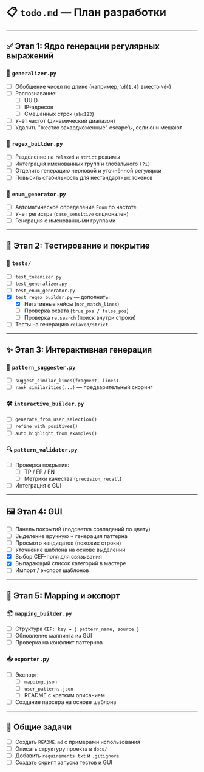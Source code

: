 # 📋 `todo.md` — План разработки

---

## ✅ Этап 1: Ядро генерации регулярных выражений

### 🧠 `generalizer.py`
- [ ] Обобщение чисел по длине (например, `\d{1,4}` вместо `\d+`)
- [ ] Распознавание:
  - [ ] UUID
  - [ ] IP-адресов
  - [ ] Смешанных строк (`abc123`)
- [ ] Учёт частот (динамический диапазон)
- [ ] Удалить "жестко захардкоженные" escape’ы, если они мешают

### 🔧 `regex_builder.py`
- [ ] Разделение на `relaxed` и `strict` режимы
- [ ] Интеграция именованных групп и глобального `(?i)`
- [ ] Отделить генерацию черновой и уточнённой регулярки
- [ ] Повысить стабильность для нестандартных токенов

### 🧩 `enum_generator.py`
- [ ] Автоматическое определение `Enum` по частоте
- [ ] Учет регистра (`case_sensitive` опционален)
- [ ] Генерация с именованными группами

---

## 🧪 Этап 2: Тестирование и покрытие

### 📂 `tests/`
- [ ] `test_tokenizer.py`
- [ ] `test_generalizer.py`
- [ ] `test_enum_generator.py`
- [x] `test_regex_builder.py` — дополнить:
  - [x] Негативные кейсы (`non_match_lines`)
  - [ ] Проверка охвата (`true_pos / false_pos`)
  - [ ] Проверка `re.search` (поиск внутри строки)
- [ ] Тесты на генерацию `relaxed/strict`

---

## ✨ Этап 3: Интерактивная генерация

### 🧠 `pattern_suggester.py`
- [ ] `suggest_similar_lines(fragment, lines)`
- [ ] `rank_similarities(...)` — предварительный скоринг

### 🛠 `interactive_builder.py`
- [ ] `generate_from_user_selection()`
- [ ] `refine_with_positives()`
- [ ] `auto_highlight_from_examples()`

### 🔍 `pattern_validator.py`
- [ ] Проверка покрытия:
  - [ ] TP / FP / FN
  - [ ] Метрики качества (`precision`, `recall`)
- [ ] Интеграция с GUI

---

## 🖼 Этап 4: GUI

- [ ] Панель покрытий (подсветка совпадений по цвету)
- [ ] Выделение вручную + генерация паттерна
- [ ] Просмотр кандидатов (похожие строки)
- [ ] Уточнение шаблона на основе выделений
- [x] Выбор CEF-поля для связывания
- [x] Выпадающий список категорий в мастере
- [ ] Импорт / экспорт шаблонов

---

## 🧩 Этап 5: Mapping и экспорт

### 📦 `mapping_builder.py`
- [ ] Структура `CEF: key → { pattern_name, source }`
- [ ] Обновление маппинга из GUI
- [ ] Проверка на конфликт паттернов

### 📤 `exporter.py`
- [ ] Экспорт:
  - [ ] `mapping.json`
  - [ ] `user_patterns.json`
  - [ ] README с кратким описанием
- [ ] Создание парсера на основе шаблона

---

## 🧹 Общие задачи

- [ ] Создать `README.md` с примерами использования
- [ ] Описать структуру проекта в `docs/`
- [ ] Добавить `requirements.txt` и `.gitignore`
- [ ] Создать скрипт запуска тестов и GUI